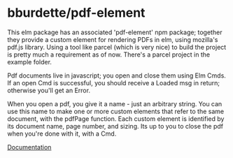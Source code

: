 # bburdette/pdf-element

This elm package has an associated 'pdf-element' npm package; together they provide a
custom element for rendering PDFs in elm, using mozilla's pdf.js library.  Using a tool like 
parcel (which is very nice) to build the project is pretty much a requirement as of now. 
There's a parcel project in the example folder. 

Pdf documents live in javascript; you open and close them using Elm Cmds.  If an open Cmd is 
successful, you should receive a Loaded msg in return; otherwise you'll get an Error.

When you open a pdf, you give it a name - just an arbitrary string.  You can use this name 
to make one or more custom elements that refer to the same document, with the pdfPage function.
Each custom element is identified by its document name, page number, and sizing.  Its up to you 
to close the pdf when you're done with it, with a Cmd.

[Documentation](http://package.elm-lang.org/packages/bburdette/pdf-element/latest)
